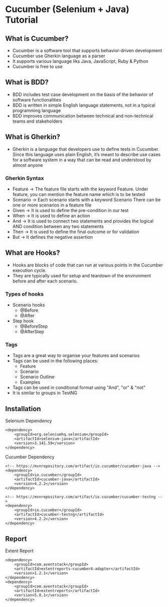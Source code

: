 # Cucumber (Selenium + Java) Tutorial 

## What is Cucumber?
- Cucumber is a software tool that supports behavior-driven development
- Cucumber use Gherkin language as a parser
- It supports various language liks Java, JavaScript, Ruby & Python
- Cucumber is free to use

## What is BDD?
- BDD includes test case development on the basis of the behavior of software functionalities
- BDD is written in simple English language statements, not in a typical programming language
- BDD improves communication between technical and non-technical teams and stakeholders

## What is Gherkin?
- Gherkin is a language that developers use to define tests in Cucumber. Since this language uses plain English, it’s meant to describe use cases for a software system in a way that can be read and understood by almost anyone

### Gherkin Syntax
- Feature -> The feature file starts with the keyword Feature. Under feature, you can mention the feature name which is to be tested
- Scenario -> Each scenario starts with a keyword Scenario
There can be one or more scenarios in a feature file
- Given -> It is used to define the pre-condition in our test
- When -> It is used to define an action
- And -> It is used to connect two statements and provides the logical AND condition between any two statements
- Then -> It is used to define the final outcome or for validation
- But -> It defines the negative assertion

## What are Hooks?
- Hooks are blocks of code that can run at various points in the Cucumber execution cycle.
- They are typically used for setup and teardown of the environment before and after each scenario.

### Types of hooks
- Scenario hooks
    - @Before
    - @After
- Step hook
    - @BeforeStep
    - @AfterStep

### Tags
- Tags are a great way to organise your features and scenarios
- Tags can be used in the following places:
    - Feature
    - Scenario
    - Scenario Outline
    - Examples
- Tags can be used in conditional format using "And", "or" & "not"
- It is similar to groups in TestNG

## Installation
Selenium Dependency
```
<dependency>
    <groupId>org.seleniumhq.selenium</groupId>
    <artifactId>selenium-java</artifactId>
    <version>3.141.59</version>
</dependency>
```

Cucumber Dependency
```
<!-- https://mvnrepository.com/artifact/io.cucumber/cucumber-java -->
<dependency>
    <groupId>io.cucumber</groupId>
    <artifactId>cucumber-java</artifactId>
    <version>4.2.2</version>
</dependency>

<!-- https://mvnrepository.com/artifact/io.cucumber/cucumber-testng -->
<dependency>
    <groupId>io.cucumber</groupId>
    <artifactId>cucumber-testng</artifactId>
    <version>4.2.2</version>
</dependency>
```

## Report
Extent Report
```
<dependency>
    <groupId>com.aventstack</groupId>
    <artifactId>extentreports-cucumber4-adapter</artifactId>
    <version>1.2.1</version>
</dependency>
<dependency>
    <groupId>com.aventstack</groupId>
    <artifactId>extentreports</artifactId>
    <version>5.0.1</version>
</dependency>
```
